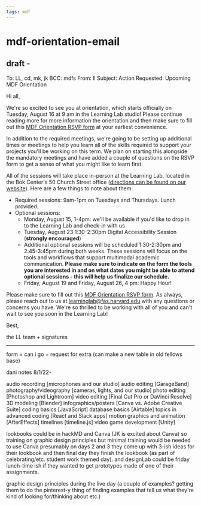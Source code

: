 ```yaml
---
tags: mdf
---
```

# mdf-orientation-email
## draft -
To: LL, cd, mk, jk
BCC: mdfs
From: ll
Subject: Action Requested: Upcoming MDF Orientation

Hi all,

We're so excited to see you at orientation, which starts officially on Tuesday, August 16 at 9 am in the Learning Lab studio! Please continue reading more for more information the orientation and then make sure to fill out this [MDF Orientation RSVP form](https://airtable.com/shrifZxXjGRfKFaVD) at your earliest convenience.

In addition to the required meetings, we're going to be setting up additional times or meetings to help you learn all of the skills required to support your projects you'll be working on this term. We plan on starting this alongside the mandatory meetings and have added a couple of questions on the RSVP form to get a sense of what you might like to learn first.

All of the sessions will take place in-person at the Learning Lab, located in the Bok Center's 50 Church Street office ([directions can be found on our website](https://bokcenter.harvard.edu/contact-us)). Here are a few things to note about them:
* Required sessions: 9am-1pm on Tuesdays and Thursdays. Lunch provided.
* Optional sessions:
    * Monday, August 15, 1-4pm: we'll be available if you'd like to drop in to the Learning Lab and check-in with us
    * Tuesday, August 23 1:30-2:30pm Digital Accessibility Session (**strongly encouraged**)
    * Additional optional sessions will be scheduled 1:30-2:30pm and 2:45-3:45pm during both weeks. These sessions will focus on the tools and workflows that support multimodal academic communication. **Please make sure to indicate on  the form the tools you are interested in and on what dates you might be able to attend optional sessions - this will help us finalize our schedule.**
    * Friday, August 19 and Friday, August 26, 4 pm: Happy Hour!

Please make sure to fill out this [MDF Orientation RSVP form](https://airtable.com/shrifZxXjGRfKFaVD). As always, please reach out to us at learninglab@fas.harvard.edu with any questions or concerns you have. We're so thrilled to be working with all of you and can't wait to see you soon in the Learning Lab!

Best,

the LL team + signatures





---
form =
can i go + request for extra (can make a new table in old fellows base)

dani notes 8/1/22-


audio recording [microphones and our studio]
audio editing [GarageBand]
photography/videography [cameras, lights, and our studio]
photo editing [Photoshop and Lightroom]
video editing [Final Cut Pro or DaVinci Resolve]
3D modeling [Blender]
infographics/posters [Canva vs. Adobe Creative Suite]
coding basics [JavaScript]
database basics [Airtable]
topics in advanced coding [React and Slack apps]
motion graphics and animation [AfterEffects]
timelines [timeline.js]
video game development [Unity]



lookbooks could be in hackMD and Canva (JK is excited about Canva) so training on graphic design principles but minimal training would be needed to use Canva
presumably on days 2 and 3 they come up with 3-ish ideas for their lookbook and then final day they finish the lookbook (as part of celebrating/etc. student work themed day). and designLab could be friday lunch-time ish if they wanted to get prototypes made of one of their assignments.

graphic design principles during the live day (a couple of examples? getting them to do the pinterest-y thing of finding examples that tell us what they're kind of looking for/thinking about etc.)






